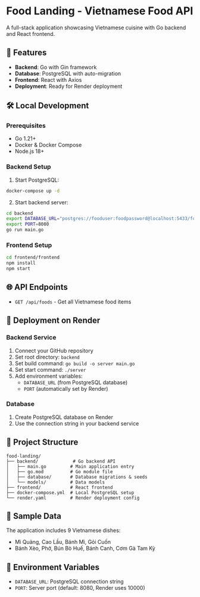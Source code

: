 # Food Landing - Vietnamese Food API

A full-stack application showcasing Vietnamese cuisine with Go backend and React frontend.

## 🚀 Features

- **Backend**: Go with Gin framework
- **Database**: PostgreSQL with auto-migration
- **Frontend**: React with Axios
- **Deployment**: Ready for Render deployment

## 🛠️ Local Development

### Prerequisites

- Go 1.21+
- Docker & Docker Compose
- Node.js 18+

### Backend Setup

1. Start PostgreSQL:

```bash
docker-compose up -d
```

2. Start backend server:

```bash
cd backend
export DATABASE_URL="postgres://fooduser:foodpassword@localhost:5433/fooddb?sslmode=disable"
export PORT=8080
go run main.go
```

### Frontend Setup

```bash
cd frontend/frontend
npm install
npm start
```

## 🌐 API Endpoints

- `GET /api/foods` - Get all Vietnamese food items

## 🚀 Deployment on Render

### Backend Service

1. Connect your GitHub repository
2. Set root directory: `backend`
3. Set build command: `go build -o server main.go`
4. Set start command: `./server`
5. Add environment variables:
   - `DATABASE_URL` (from PostgreSQL database)
   - `PORT` (automatically set by Render)

### Database

1. Create PostgreSQL database on Render
2. Use the connection string in your backend service

## 📁 Project Structure

```
food-landing/
├── backend/             # Go backend API
│   ├── main.go         # Main application entry
│   ├── go.mod          # Go module file
│   ├── database/       # Database migrations & seeds
│   └── models/         # Data models
├── frontend/           # React frontend
├── docker-compose.yml  # Local PostgreSQL setup
└── render.yaml         # Render deployment config
```

## 🍜 Sample Data

The application includes 9 Vietnamese dishes:

- Mì Quảng, Cao Lầu, Bánh Mì, Gỏi Cuốn
- Bánh Xèo, Phở, Bún Bò Huế, Bánh Canh, Cơm Gà Tam Kỳ

## 🔧 Environment Variables

- `DATABASE_URL`: PostgreSQL connection string
- `PORT`: Server port (default: 8080, Render uses 10000)
